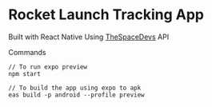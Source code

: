 # Rocket Launch Tracking App
Built with React Native
Using [TheSpaceDevs](https://thespacedevs.com/llapi) API

Commands
```
// To run expo preview
npm start

// To build the app using expo to apk
eas build -p android --profile preview
```
